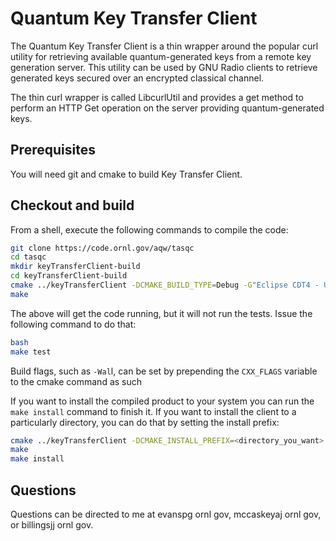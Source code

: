 # Quantum Key Transfer Client

The Quantum Key Transfer Client is a thin wrapper around the popular 
curl utility for retrieving available quantum-generated keys from a 
remote key generation server. This utility can be used by GNU Radio 
clients to retrieve generated keys secured over an encrypted classical 
channel. 

The thin curl wrapper is called LibcurlUtil and provides a 
get method to perform an HTTP Get operation on the server 
providing quantum-generated keys. 

## Prerequisites

You will need git and cmake to build Key Transfer Client.

## Checkout and build

From a shell, execute the following commands to compile the code:

```sh
git clone https://code.ornl.gov/aqw/tasqc
cd tasqc
mkdir keyTransferClient-build
cd keyTransferClient-build
cmake ../keyTransferClient -DCMAKE_BUILD_TYPE=Debug -G"Eclipse CDT4 - Unix Makefiles" -DCMAKE_ECLIPSE_VERSION=4.5
make
```

The above will get the code running, but it will not run the tests. 
Issue the following command to do that:

```sh
bash
make test
```

Build flags, such as `-Wal`l, can be set by prepending the `CXX_FLAGS` variable to 
the cmake command as such

If you want to install the compiled product to your system you can run the `make install` command to finish it.
If you want to install the client to a particularly directory, you can do that by setting the install prefix:

```sh
cmake ../keyTransferClient -DCMAKE_INSTALL_PREFIX=<directory_you_want> <other cmake arguments>
make
make install
```

## Questions

Questions can be directed to me at evanspg <at> ornl <dot> gov, mccaskeyaj <at> ornl <dot> gov, or 
billingsjj <at> ornl <dot> gov.
